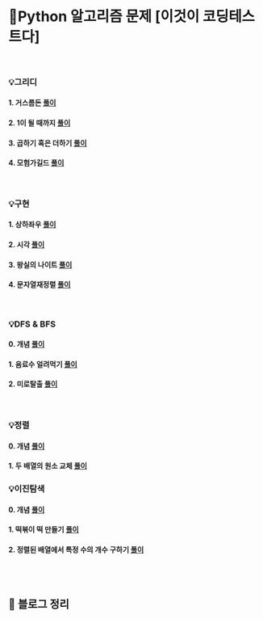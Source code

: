 # 💯Python 알고리즘 문제 [이것이 코딩테스트다]

<br>

### 💡그리디

#### 1. 거스름돈 [풀이](https://github.com/jiwon5304/Python_T.C.T/blob/main/1.1_%EA%B1%B0%EC%8A%A4%EB%A6%84%EB%8F%88.py)

#### 2. 1이 될 때까지 [풀이](https://github.com/jiwon5304/Python_T.C.T/blob/main/1.2_1%EC%9D%B4%EB%90%A0%EB%95%8C%EA%B9%8C%EC%A7%80.py)

#### 3. 곱하기 혹은 더하기 [풀이](https://github.com/jiwon5304/Python_T.C.T/blob/main/1.3_%EA%B3%B1%ED%95%98%EA%B8%B0%20%ED%98%B9%EC%9D%80%20%EB%8D%94%ED%95%98%EA%B8%B0.py)

#### 4. 모험가길드 [풀이](https://github.com/jiwon5304/Python_T.C.T/blob/main/1.4_%EB%AA%A8%ED%97%98%EA%B0%80%EA%B8%B8%EB%93%9C.py)

<br>

### 💡구현

#### 1. 상하좌우 [풀이](https://github.com/jiwon5304/Python_T.C.T/blob/main/2.1_%EC%83%81%ED%95%98%EC%A2%8C%EC%9A%B0.py)

#### 2. 시각 [풀이](https://github.com/jiwon5304/Python_T.C.T/blob/main/2.2_%EC%8B%9C%EA%B0%81.py)

#### 3. 왕실의 나이트 [풀이](https://github.com/jiwon5304/Python_T.C.T/blob/main/2.3_%EC%99%95%EC%8B%A4%EC%9D%98%EB%82%98%EC%9D%B4%ED%8A%B8.py)

#### 4. 문자열재정렬 [풀이](https://github.com/jiwon5304/Python_T.C.T/blob/main/2.4_%EB%AC%B8%EC%9E%90%EC%97%B4%EC%9E%AC%EC%A0%95%EB%A0%AC.py)

<br>

### 💡DFS & BFS

#### 0. 개념 [풀이](https://github.com/jiwon5304/Python_T.C.T/blob/main/3.0_DFS%26BFS.py)

#### 1. 음료수 얼려먹기 [풀이](https://github.com/jiwon5304/Python_T.C.T/blob/main/3.1_%EC%9D%8C%EB%A3%8C%EC%88%98%20%EC%96%BC%EB%A0%A4%20%EB%A8%B9%EA%B8%B0.py)

#### 2. 미로탈출 [풀이](https://github.com/jiwon5304/Python_T.C.T/blob/main/3.2_%EB%AF%B8%EB%A1%9C%ED%83%88%EC%B6%9C.py)

<br>

### 💡정렬

#### 0. 개념 [풀이](https://github.com/jiwon5304/Python_T.C.T/blob/main/4.0_%EC%A0%95%EB%A0%AC.py)

#### 1. 두 배열의 원소 교체 [풀이](https://github.com/jiwon5304/Python_T.C.T/blob/main/4.1_%EB%91%90%20%EB%B0%B0%EC%97%B4%EC%9D%98%20%EC%9B%90%EC%86%8C%20%EA%B5%90%EC%B2%B4.py)

### 💡이진탐색

#### 0. 개념 [풀이]()

#### 1. 떡볶이 떡 만들기 [풀이]()

#### 2. 정렬된 배열에서 특정 수의 개수 구하기 [풀이]()

<br><br>

## 📝 블로그 정리
